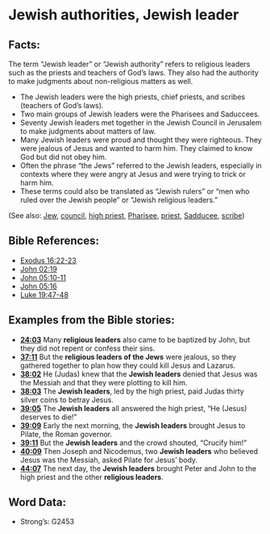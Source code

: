 # Jewish authorities, Jewish leader

## Facts:

The term “Jewish leader” or “Jewish authority” refers to religious leaders such as the priests and teachers of God’s laws. They also had the authority to make judgments about non-religious matters as well.

* The Jewish leaders were the high priests, chief priests, and scribes (teachers of God’s laws).
* Two main groups of Jewish leaders were the Pharisees and Saduccees.
* Seventy Jewish leaders met together in the Jewish Council in Jerusalem to make judgments about matters of law.
* Many Jewish leaders were proud and thought they were righteous. They were jealous of Jesus and wanted to harm him. They claimed to know God but did not obey him.
* Often the phrase “the Jews” referred to the Jewish leaders, especially in contexts where they were angry at Jesus and were trying to trick or harm him.
* These terms could also be translated as “Jewish rulers” or “men who ruled over the Jewish people” or “Jewish religious leaders.”

(See also: [Jew](../kt/jew.md), [council](../other/council.md), [high priest](../kt/highpriest.md), [Pharisee](../kt/pharisee.md), [priest](../kt/priest.md), [Sadducee](../kt/sadducee.md), [scribe](../kt/scribe.md))

## Bible References:

* [Exodus 16:22-23](rc://en/tn/help/exo/16/22)
* [John 02:19](rc://en/tn/help/jhn/02/19)
* [John 05:10-11](rc://en/tn/help/jhn/05/10)
* [John 05:16](rc://en/tn/help/jhn/05/16)
* [Luke 19:47-48](rc://en/tn/help/luk/19/47)

## Examples from the Bible stories:

* __[24:03](rc://en/tn/help/obs/24/03)__ Many __religious leaders__ also came to be baptized by John, but they did not repent or confess their sins.
* __[37:11](rc://en/tn/help/obs/37/11)__ But the __religious leaders of the Jews__ were jealous, so they gathered together to plan how they could kill Jesus and Lazarus.
* __[38:02](rc://en/tn/help/obs/38/02)__ He (Judas) knew that the __Jewish leaders__ denied that Jesus was the Messiah and that they were plotting to kill him.
* __[38:03](rc://en/tn/help/obs/38/03)__ The __Jewish leaders__, led by the high priest, paid Judas thirty silver coins to betray Jesus.
* __[39:05](rc://en/tn/help/obs/39/05)__ The __Jewish leaders__ all answered the high priest, “He (Jesus) deserves to die!”
* __[39:09](rc://en/tn/help/obs/39/09)__ Early the next morning, the __Jewish leaders__ brought Jesus to Pilate, the Roman governor.
* __[39:11](rc://en/tn/help/obs/39/11)__ But the __Jewish leaders__ and the crowd shouted, “Crucify him!”
* __[40:09](rc://en/tn/help/obs/40/09)__ Then Joseph and Nicodemus, two __Jewish leaders__ who believed Jesus was the Messiah, asked Pilate for Jesus’ body.
* __[44:07](rc://en/tn/help/obs/44/07)__ The next day, the __Jewish leaders__ brought Peter and John to the high priest and the other __religious leaders__.

## Word Data:

* Strong’s: G2453
